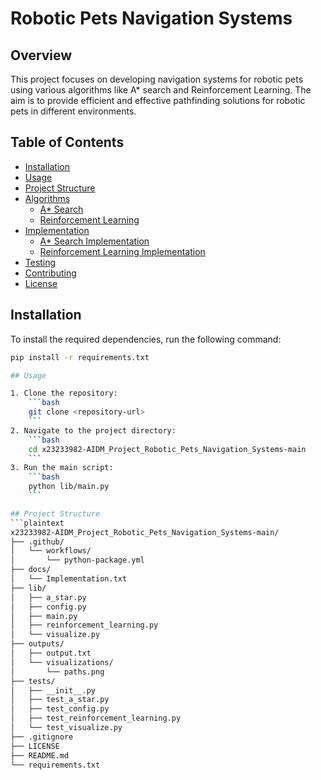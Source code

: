 # Robotic Pets Navigation Systems

## Overview
This project focuses on developing navigation systems for robotic pets using various algorithms like A* search and Reinforcement Learning. The aim is to provide efficient and effective pathfinding solutions for robotic pets in different environments.

## Table of Contents
- [Installation](#installation)
- [Usage](#usage)
- [Project Structure](#project-structure)
- [Algorithms](#algorithms)
  - [A* Search](#a-search)
  - [Reinforcement Learning](#reinforcement-learning)
- [Implementation](#implementation)
  - [A* Search Implementation](#a-search-implementation)
  - [Reinforcement Learning Implementation](#reinforcement-learning-implementation)
- [Testing](#testing)
- [Contributing](#contributing)
- [License](#license)

## Installation
To install the required dependencies, run the following command:
```bash
pip install -r requirements.txt

## Usage

1. Clone the repository:
    ```bash
    git clone <repository-url>
    ```
2. Navigate to the project directory:
    ```bash
    cd x23233982-AIDM_Project_Robotic_Pets_Navigation_Systems-main
    ```
3. Run the main script:
    ```bash
    python lib/main.py
    ```

## Project Structure
```plaintext
x23233982-AIDM_Project_Robotic_Pets_Navigation_Systems-main/
├── .github/
│   └── workflows/
│       └── python-package.yml
├── docs/
│   └── Implementation.txt
├── lib/
│   ├── a_star.py
│   ├── config.py
│   ├── main.py
│   ├── reinforcement_learning.py
│   └── visualize.py
├── outputs/
│   ├── output.txt
│   └── visualizations/
│       └── paths.png
├── tests/
│   ├── __init__.py
│   ├── test_a_star.py
│   ├── test_config.py
│   ├── test_reinforcement_learning.py
│   └── test_visualize.py
├── .gitignore
├── LICENSE
├── README.md
└── requirements.txt

